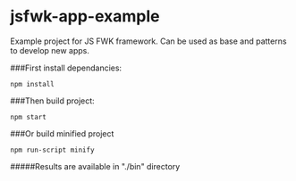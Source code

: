 # jsfwk-app-example
Example project for JS FWK framework. Can be used as base and patterns to develop new apps.

###First install dependancies:
```shell
npm install
```

###Then build project:
```shell
npm start
```

###Or build minified project
```shell
npm run-script minify
```

#####Results are available in "./bin" directory